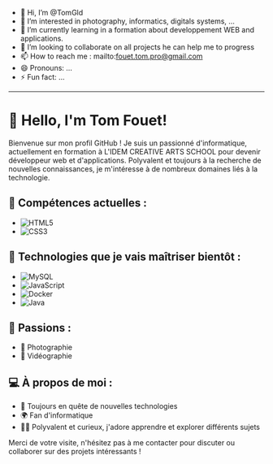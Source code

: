 - 👋 Hi, I’m @TomGld
- 👀 I’m interested in photography, informatics, digitals systems, ...
- 🌱 I’m currently learning in a formation about developpement WEB and applications.
- 💞️ I’m looking to collaborate on all projects he can help me to progress
- 📫 How to reach me : mailto:fouet.tom.pro@gmail.com
- 😄 Pronouns: ...
- ⚡ Fun fact: ...

<!---
TomGld/TomGld is a ✨ special ✨ repository because its `README.md` (this file) appears on your GitHub profile.
You can click the Preview link to take a look at your changes.
--->
-----------------

# 👋 Hello, I'm Tom Fouet!

Bienvenue sur mon profil GitHub ! Je suis un passionné d'informatique, actuellement en formation à L'IDEM CREATIVE ARTS SCHOOL pour devenir développeur web et d'applications. Polyvalent et toujours à la recherche de nouvelles connaissances, je m'intéresse à de nombreux domaines liés à la technologie.

## 🚀 Compétences actuelles :
- ![HTML5](https://img.shields.io/badge/HTML5-E34F26?style=for-the-badge&logo=html5&logoColor=white) 
- ![CSS3](https://img.shields.io/badge/CSS3-1572B6?style=for-the-badge&logo=css3&logoColor=white)

## 🔧 Technologies que je vais maîtriser bientôt :
- ![MySQL](https://img.shields.io/badge/MySQL-4479A1?style=for-the-badge&logo=mysql&logoColor=white)
- ![JavaScript](https://img.shields.io/badge/JavaScript-F7DF1E?style=for-the-badge&logo=javascript&logoColor=black)
- ![Docker](https://img.shields.io/badge/Docker-2496ED?style=for-the-badge&logo=docker&logoColor=white)
- ![Java](https://img.shields.io/badge/Java-007396?style=for-the-badge&logo=java&logoColor=white)

## 🎨 Passions :
- 📸 Photographie
- 🎥 Vidéographie

## 💻 À propos de moi :
- 🔭 Toujours en quête de nouvelles technologies
- 🌍 Fan d'informatique
- 🤹‍♂️ Polyvalent et curieux, j'adore apprendre et explorer différents sujets

Merci de votre visite, n'hésitez pas à me contacter pour discuter ou collaborer sur des projets intéressants !
